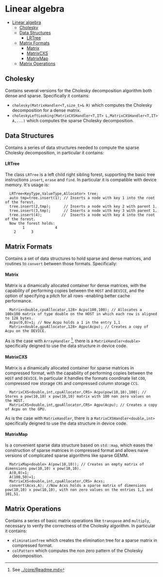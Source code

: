 # Linear algebra
<!-- TOC -->

- [Linear algebra](#linear-algebra)
  - [Cholesky](#cholesky)
  - [Data Structures](#data-structures)
    - [LRTree](#lrtree)
  - [Matrix Formats](#matrix-formats)
    - [Matrix](#matrix)
    - [MatrixCXS](#matrixcxs)
    - [MatrixMap](#matrixmap)
  - [Matrix Operations](#matrix-operations)

<!-- /TOC -->

## Cholesky
Contains several versions for the Cholesky decomposition algorithm both dense and sparse. Specifically it contains:
- `cholesky(MatrixHandler<T,size_t>& R)` which computes the Cholesky decomposition for a dense matrix.
- `choleskyLeftLooking(MatrixCXSHandler<T,IT> L,MatrixCXSHandler<T,IT> A,...)` which computes the sparse Cholesky decomposition.

## Data Structures
Contains a series of data structures needed to compute the sparse Cholesky decomposition, in particular it contains:

#### LRTree
The class `LRTree` is a left child right sibling forest, supporting the basic tree instructions `insert`, `erase` and `find`. In particular it is compatible with device memory. It's usage is:
```
  LRTree<KeyType,ValueType,Allocator> tree;
  auto tmp=tree.insert(1); // Inserts a node with key 1 into the root of the forest.
  tree.insert(2,tmp);      // Inserts a node with key 2 with parent 1.
  tree.insert(3,tmp);      // Inserts a node with key 3 with parent 1.
  tree.insert(4);         //  Inserts a node with key 4 into the root of the forest.
  Now the forest holds:
        1              4
    2       3
```

## Matrix Formats
  Contains a set of data structures to hold sparse and dense matrices, and routines to `convert` between those formats. Specifically:

#### Matrix
Matrix is a dinamically allocated container for dense matrices, with the capability of performing copies between the `HOST` and `DEVICE`, and the option of specifying a pitch for all rows -enabling better cache performance.
```
  Matrix<double,cpuAllocator,128> Acpu(100,100); // Allocates a 100x100 matrix of type double on the HOST in which each row is aligned to 128 bytes.
  Acpu(0,0)=1; // Now Acpu holds a 1 in the entry 1,1
  Matrix<double,gpuAllocator,128> Agpu(Acpu); // Creates a copy of Acpu on the DEVICE.
```
As is the case with  `ArrayHandler` [^coreReadme], there is  a `MatrixHandler<double>` specifically deigned to use the data structure in device code.

[^coreReadme]: See [../core/Readme.md](../core/Readme.md)

#### MatrixCXS
Matrix is a dinamically allocated container for sparse matrices in compressed format, with the capability of performing copies between the `HOST` and `DEVICE`. In particular it handles the formats coordinate list `COO`, compressed row storage `CRS` and compressed column storage `CCS`.

```
  MatrixCXS<double,int,cpuAllocator,CRS> Acpu(pow(10,10),100); // Stores a pow(10,10) x pow(10,10) matrix with 100 non zero values on the HOST.
  MatrixCXS<double,int,gpuAllocator,CRS> Agpu(Acpu); // Creates a copy of Acpu on the GPU.
```
As is the case with  `MatrixHandler`, there is  a `MatrixCXSHandler<double,int>` specifically deigned to use the data structure in device code.

#### MatrixMap
Is a convenient sparse data structure based on `std::map`, which eases the construction of sparse matrices in compressed format and allows naive versions of complicated sparse algorithms like sparse GEMM.
```
  MatrixMap<double> A(pow(10,10)); // Creates an empty matrix of dimensions pow(10,10) x pow(10,10).
  A(0,0)=1;
  A(100,50)=1;
  MatrixCXS<double,int,cpuAllocator,CRS> Acxs;
  convert(Acxs,A); //Now Acxs holds a sparse matrix of dimensions pow(10,10) x pow(10,10), with non zero values on the entries 1,1 and 101,51.
```

## Matrix Operations
Contains a series of basic matrix operations like `transpose` and `multiply`, necessary to verify the correctness of the Cholesky algorithm. In particular it contains:
- `eliminationTree` which creates the elimination tree for a sparse matrix in compressed format.
- `colPattern`  which computes the non zero pattern of the Cholesky decomposition.
